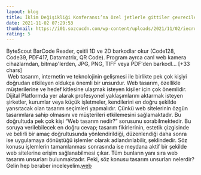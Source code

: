 ```yaml
--- 
layout: blog
title: İklim Değişikliği Konferansı’na özel jetlerle gittiler çevrecileri öfkelendirdiler
date: 2021-11-02 07:29:53
thumbnail: https://i01.sozcucdn.com/wp-content/uploads/2021/11/02/iecrop/jeff_bezos-reuters_16_9_1635837998-670x371.jpg
rating: 5
---
```

ByteScout BarCode Reader, çeitli 1D ve 2D barkodlar okur (Code128, Code39, PDF417, Datamatrix, QR Code). Program ayrca canl web kamera cihazlarndan, bitmap'lerden, JPG, PNG, TIFF veya PDF'den barkodl… [+33 chars]</br>&nbsp;Web tasarım, internetin ve teknolojinin gelişmesi ile birlikte pek çok kişiyi doğrudan etkileyen oldukça önemli bir unsurdur. Web tasarım, özellikle müşterilerine ve hedef kitlesine ulaşmak isteyen kişiler için çok önemlidir. Dijital Platformda yer alarak profesyonel yaklaşımlarını aktarmak isteyen şirketler, kurumlar veya küçük işletmeler, kendilerini en doğru şekilde yansıtacak olan tasarım seçimleri yapmalıdır. Çünkü web sitelerinin özgün tasarımlara sahip olmasını ve müşterileri etkilemesini sağlamaktadır. Bu doğrultuda pek çok kişi “Web tasarım nedir?” sorusunu sorabilmektedir. Bu soruya verilebilecek en doğru cevap; tasarım fikirlerinin, estetik çizgisinde ve belirli bir amaç doğrultusunda yönlendirildiği, düzenlendiği daha sonra ise uygulamaya dönüştüğü işlemler olarak adlandırılabilir, şeklindedir. Söz konusu işlemlerin tamamlanması sonrasında ise meydana aktif bir şekilde web sitelerine erişim sağlanabilmesi çıkar. Tüm bunların yanı sıra web tasarım unsurları bulunmaktadır. Peki, söz konusu tasarım unsurları nelerdir? Gelin hep beraber inceleyelim.<a href="https://www.developerbilisim.com/web-tasarim">web</a>